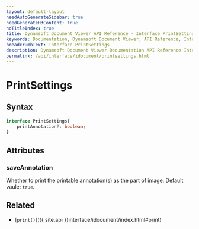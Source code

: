 ```yaml
---
layout: default-layout
needAutoGenerateSidebar: true
needGenerateH3Content: true
noTitleIndex: true
title: Dynamsoft Document Viewer API Reference - Interface PrintSettings
keywords: Documentation, Dynamsoft Document Viewer, API Reference, Interface PrintSettings
breadcrumbText: Interface PrintSettings
description: Dynamsoft Document Viewer Documentation API Reference Interface PrintSettings Page
permalink: /api/interface/idocument/printsettings.html
---
```


# PrintSettings

## Syntax

```typescript
interface PrintSettings{
    printAnnotation?: boolean;
}
```

## Attributes

### saveAnnotation

Whether to print the printable annotation(s) as the part of image. Default vaule: `true`.

## Related

- [`print()`]({{ site.api }}interface/idocument/index.html#print)